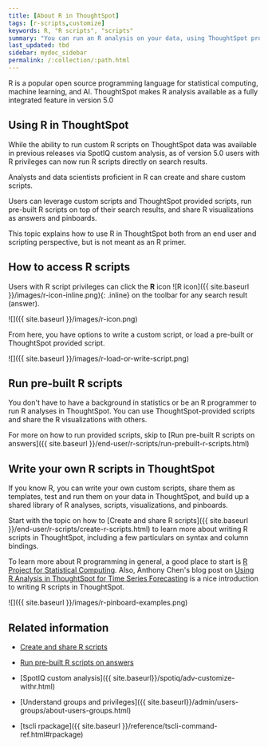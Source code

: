```yaml
---
title: [About R in ThoughtSpot]
tags: [r-scripts,customize]
keywords: R, "R scripts", "scripts"
summary: "You can run an R analysis on your data, using ThoughtSpot provided scripts, or custom scripts shared with your team. R visualizations can be shared as answers and pinboards."
last_updated: tbd
sidebar: mydoc_sidebar
permalink: /:collection/:path.html
---
```


R is a popular open source programming language for statistical computing,
machine learning, and AI. ThoughtSpot makes R analysis available as a fully
integrated feature in version 5.0

## Using R in ThoughtSpot

While the ability to run custom R scripts on ThoughtSpot data was available in
previous releases via SpotIQ custom analysis, as of version 5.0 users with R
privileges can now run R scripts directly on search results.

Analysts and data scientists proficient in R can create and share custom
scripts.

Users can leverage custom scripts and ThoughtSpot provided scripts, run
pre-built R scripts on top of their search results, and share R visualizations
as answers and pinboards.

This topic explains how to use R in ThoughtSpot both from an end user and
scripting perspective, but is not meant as an R primer.

## How to access R scripts

Users with R script privileges can click the **R** icon
![R icon]({{ site.baseurl }}/images/r-icon-inline.png){: .inline}
on the toolbar for any search result (answer).

![]({{ site.baseurl }}/images/r-icon.png)

From here, you have options to write a custom script, or load a pre-built or
ThoughtSpot provided script.

![]({{ site.baseurl }}/images/r-load-or-write-script.png)

## Run pre-built R scripts

You don't have to have a background in statistics or be an R programmer to run R
analyses in ThoughtSpot. You can use ThoughtSpot-provided scripts and share the
R visualizations with others.

For more on how to run provided scripts, skip to
[Run pre-built R scripts on answers]({{ site.baseurl }}/end-user/r-scripts/run-prebuilt-r-scripts.html)

## Write your own R scripts in ThoughtSpot

If you know R, you can write your own custom scripts, share them as templates,
test and run them on your data in ThoughtSpot, and build up a shared library of
R analyses, scripts, visualizations, and pinboards.

Start with the topic on how to [Create and share R scripts]({{ site.baseurl }}/end-user/r-scripts/create-r-scripts.html)
to learn more about writing R scripts in ThoughtSpot, including a few
particulars on syntax and column bindings.

To learn more about R programming in general, a good place to start is [R Project for
Statistical Computing](https://www.r-project.org/). Also, Anthony Chen's blog
post on [Using R Analysis in ThoughtSpot for Time Series
Forecasting](https://www.thoughtspot.com/codex/using-r-analysis-thoughtspot-time-series-forecasting)
is a nice introduction to writing R scripts in ThoughtSpot.

![]({{ site.baseurl }}/images/r-pinboard-examples.png)


## Related information

* [Create and share R scripts](create-r-scripts.html#)

* [Run pre-built R scripts on answers](run-prebuilt-r-scripts.html)

* [SpotIQ custom analysis]({{ site.baseurl}}/spotiq/adv-customize-withr.html)

* [Understand groups and privileges]({{ site.baseurl}}/admin/users-groups/about-users-groups.html)

* [tscli rpackage]({{ site.baseurl }}/reference/tscli-command-ref.html#rpackage)

